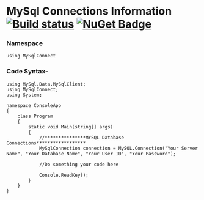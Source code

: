 # MySql Connections Information [![Build status](https://ci.appveyor.com/api/projects/status/67ubhtmijuhyhq6q?svg=true)](https://ci.appveyor.com/project/eshohag/MySqlConnect) [![NuGet Badge](https://buildstats.info/nuget/MySqlConnect)](https://www.nuget.org/packages/MySqlConnect)

### Namespace
    using MySqlConnect
    
### Code Syntax-
    using MySql.Data.MySqlClient;
    using MySqlConnect;
    using System;
    
    namespace ConsoleApp
    {
        class Program
        {
            static void Main(string[] args)
            {
                //***************MYSQL Database Connections******************
                MySqlConnection connection = MySQL.Connection("Your Server Name", "Your Database Name", "Your User ID", "Your Password");

                //Do something your code here

                Console.ReadKey();
            }
        }
    }
